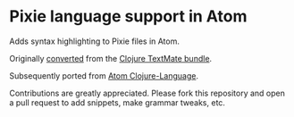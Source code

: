 # Pixie language support in Atom

Adds syntax highlighting to Pixie files in Atom.

Originally [converted](http://atom.io/docs/latest/converting-a-text-mate-bundle)
from the [Clojure TextMate bundle](https://github.com/mmcgrana/textmate-clojure).

Subsequently ported from [Atom Clojure-Language](https://github.com/atom/language-clojure).

Contributions are greatly appreciated. Please fork this repository and open a pull request to add snippets, make grammar tweaks, etc.
